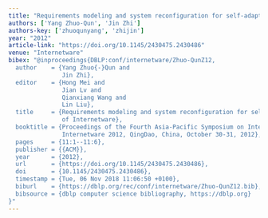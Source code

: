 ```yaml
---
title: "Requirements modeling and system reconfiguration for self-adaptation of Internetware"
authors: ['Yang Zhuo-Qun', 'Jin Zhi']
authors-key: ['zhuoqunyang', 'zhijin']
year: "2012"
article-link: "https://doi.org/10.1145/2430475.2430486"
venue: "Internetware"
bibex: "@inproceedings{DBLP:conf/internetware/Zhuo-QunZ12,
  author    = {Yang Zhuo{-}Qun and
               Jin Zhi},
  editor    = {Hong Mei and
               Jian Lv and
               Qianxiang Wang and
               Lin Liu},
  title     = {Requirements modeling and system reconfiguration for self-adaptation
               of Internetware},
  booktitle = {Proceedings of the Fourth Asia-Pacific Symposium on Internetware,
               Internetware 2012, QingDao, China, October 30-31, 2012},
  pages     = {11:1--11:6},
  publisher = {{ACM}},
  year      = {2012},
  url       = {https://doi.org/10.1145/2430475.2430486},
  doi       = {10.1145/2430475.2430486},
  timestamp = {Tue, 06 Nov 2018 11:06:50 +0100},
  biburl    = {https://dblp.org/rec/conf/internetware/Zhuo-QunZ12.bib},
  bibsource = {dblp computer science bibliography, https://dblp.org}
}"
---
```

